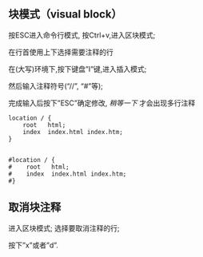## 块模式（visual block）

按ESC进入命令行模式, 按Ctrl+v,进入区块模式;

在行首使用上下选择需要注释的行

在(大写)环境下,按下键盘”I”键,进入插入模式;

然后输入注释符号(“//”, “#”等);

完成输入后按下”ESC”确定修改, *稍等一下* 才会出现多行注释

```
location / {
    root   html;
    index  index.html index.htm;
}


#location / {
#    root   html;
#    index  index.html index.htm;
#}

```

## 取消块注释

进入区块模式;
选择要取消注释的行;

按下”x”或者”d”.